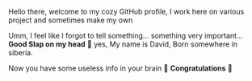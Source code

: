 Hello there, welcome to my cozy GitHub profile, I work here on various project
and sometimes make my own

Umm, I feel like I forgot to tell something... something very important...
**Good Slap on my head** 🤦 yes, My name is David,
Born somewhere in siberia.

Now you have some useless info in your brain
🎉 **Congratulations** 🎉
